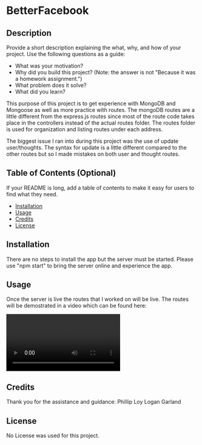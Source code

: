 # BetterFacebook

## Description

Provide a short description explaining the what, why, and how of your project. Use the following questions as a guide:

- What was your motivation?
- Why did you build this project? (Note: the answer is not "Because it was a homework assignment.")
- What problem does it solve?
- What did you learn?

This purpose of this project is to get experience with MongoDB and Mongoose as well as more practice with routes.  The mongoDB routes are a little different from the express.js routes since most of the route code takes place in the controllers instead of the actual routes folder.  The routes folder is used for organization and listing routes under each address.

The biggest issue I ran into during this project was the use of update user/thoughts.  The syntax for update is a little different compared to the other routes but so I made mistakes on both user and thought routes. 


## Table of Contents (Optional)

If your README is long, add a table of contents to make it easy for users to find what they need.

- [Installation](#installation)
- [Usage](#usage)
- [Credits](#credits)
- [License](#license)

## Installation

There are no steps to install the app but the server must be started.  Please use "npm start" to bring the server online and experience the app.

## Usage

Once the server is live the routes that I worked on will be live.  The routes will be demostrated in a video which can be found here:

![demoVideo](assets/BetterFacebook%20API.webm)

## Credits
Thank you for the assistance and guidance: 
Phillip Loy
Logan Garland


## License

No License was used for this project.


